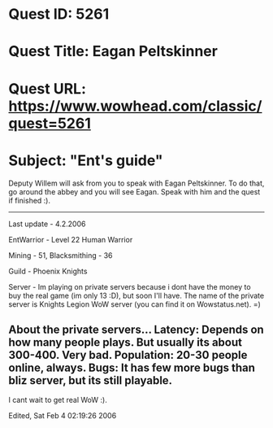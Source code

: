 # Quest ID: 5261
# Quest Title: Eagan Peltskinner
# Quest URL: https://www.wowhead.com/classic/quest=5261
# Subject: "Ent's guide"
Deputy Willem will ask from you to speak with Eagan Peltskinner. To do that, go around the abbey and you will see Eagan. Speak with him and the quest if finished :).

-------------------------------------------------
Last update - 4.2.2006

EntWarrior - Level 22 Human Warrior

Mining - 51, Blacksmithing - 36

Guild - Phoenix Knights

Server - Im playing on private servers because i dont have the money to buy the real game (im only 13 :D), but soon I'll have. The name of the private server is Knights Legion WoW server (you can find it on Wowstatus.net). =)

About the private servers...
Latency: Depends on how many people plays. But usually its about 300-400. Very bad.
Population: 20-30 people online, always.
Bugs: It has few more bugs than bliz server, but its still playable.
-------------------------------------------------
I cant wait to get real WoW :).

Edited, Sat Feb 4 02:19:26 2006